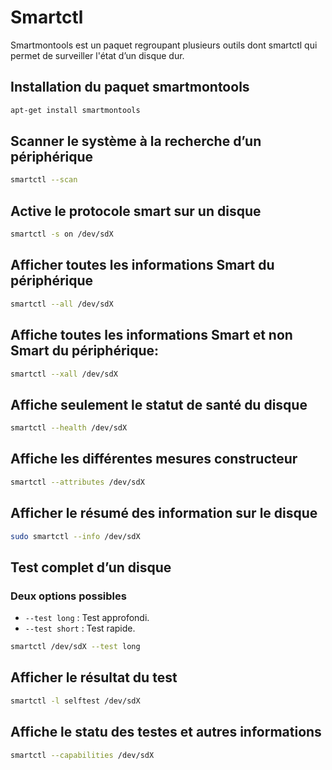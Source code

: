 # Smartctl

Smartmontools est un paquet regroupant plusieurs outils dont smartctl qui permet de surveiller l'état d’un disque dur.

## Installation du paquet smartmontools
```Bash
apt-get install smartmontools
```

## Scanner le système à la recherche d’un périphérique
```Bash
smartctl --scan
```

## Active le protocole smart sur un disque
```Bash
smartctl -s on /dev/sdX
```

## Afficher toutes les informations Smart du périphérique
```Bash
smartctl --all /dev/sdX
```

## Affiche toutes les informations Smart et non Smart du périphérique:
```Bash
smartctl --xall /dev/sdX
```

## Affiche seulement le statut de santé du disque
```Bash
smartctl --health /dev/sdX
```

## Affiche les différentes mesures constructeur
```Bash
smartctl --attributes /dev/sdX
```

## Afficher le résumé des information sur le disque
```bash
sudo smartctl --info /dev/sdX
```

## Test complet d’un disque
### Deux options possibles
* `--test long` : Test approfondi.
* `--test short` : Test rapide.

```Bash
smartctl /dev/sdX --test long
```

## Afficher le résultat du test
```Bash
smartctl -l selftest /dev/sdX
```

## Affiche le statu des testes et autres informations
```Bash
smartctl --capabilities /dev/sdX
```